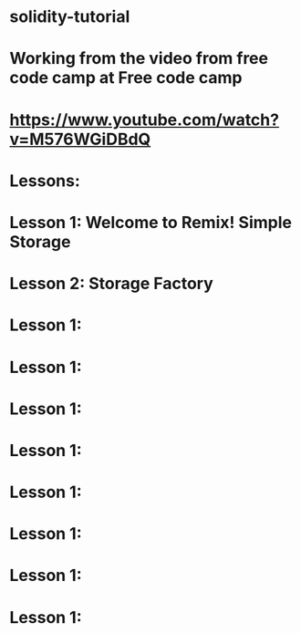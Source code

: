 # solidity-tutorial
# Working from the video from free code camp at Free code camp
# https://www.youtube.com/watch?v=M576WGiDBdQ

# Lessons:


# Lesson 1: Welcome to Remix! Simple Storage
# Lesson 2: Storage Factory
# Lesson 1:
# Lesson 1:
# Lesson 1:
# Lesson 1:
# Lesson 1:
# Lesson 1:
# Lesson 1:
# Lesson 1:
